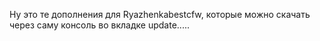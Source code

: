 Ну это те дополнения для Ryazhenkabestcfw, которые можно скачать через саму консоль во вкладке update.....
